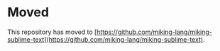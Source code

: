# Moved

This repository has moved to [https://github.com/miking-lang/miking-sublime-text](https://github.com/miking-lang/miking-sublime-text).
